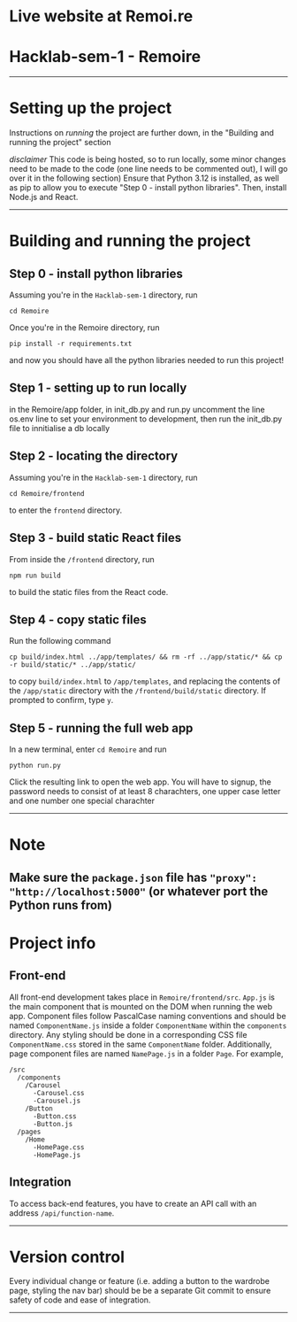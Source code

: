 # Live website at Remoi.re

# Hacklab-sem-1 - Remoire

----
# Setting up the project
Instructions on *running* the project are further down, in the "Building and running the project" section

*disclaimer* This code is being hosted, so to run locally, some minor changes need to be made to the code (one line needs to be commented out), I will go over it in the following section)
Ensure that Python 3.12 is installed, as well as pip to allow you to execute "Step 0 - install python libraries".
Then, install Node.js and React. 


---
# Building and running the project
## Step 0 - install python libraries
Assuming you're in the `Hacklab-sem-1` directory, run
```
cd Remoire
```
Once you're in the Remoire directory, run
```
pip install -r requirements.txt
```
and now you should have all the python libraries needed to run this project!

## Step 1 - setting up to run locally

in the Remoire/app folder, in init_db.py and run.py uncomment the line os.env line to set your environment to development, then run the init_db.py file to innitialise a db locally 


## Step 2 - locating the directory
Assuming you're in the `Hacklab-sem-1` directory, run
```
cd Remoire/frontend
```
to enter the `frontend` directory.

## Step 3 - build static React files
From inside the `/frontend` directory, run
```
npm run build
```
to build the static files from the React code.

## Step 4 - copy static files 
Run the following command
```
cp build/index.html ../app/templates/ && rm -rf ../app/static/* && cp -r build/static/* ../app/static/
```
to copy `build/index.html` to `/app/templates`, and replacing the contents of the `/app/static` directory with the `/frontend/build/static` directory. If prompted to confirm, type `y`.

## Step 5 - running the full web app
In a new terminal, enter `cd Remoire` and run
```
python run.py
```
Click the resulting link to open the web app.
You will have to signup, the password needs to consist of at least 8 charachters, one upper case letter and one number one special charachter

---
# Note
Make sure the `package.json` file has `"proxy": "http://localhost:5000"` (or whatever port the Python runs from)
---
# Project info
## Front-end
All front-end development takes place in `Remoire/frontend/src`. `App.js` is the main component that is mounted on the DOM when running the web app. Component files follow PascalCase naming conventions and should be named `ComponentName.js` inside a folder `ComponentName` within the `components` directory. Any styling should be done in a corresponding CSS file `ComponentName.css` stored in the same `ComponentName` folder. Additionally, page component files are named `NamePage.js` in a folder `Page`. For example,
```
/src
  /components
    /Carousel
      -Carousel.css
      -Carousel.js
    /Button
      -Button.css
      -Button.js
  /pages
    /Home
      -HomePage.css
      -HomePage.js
```
## Integration
To access back-end features, you have to create an API call with an address `/api/function-name`.

---
# Version control
Every individual change or feature (i.e. adding a button to the wardrobe page, styling the nav bar) should be be a separate Git commit to ensure safety of code and ease of integration.

---


